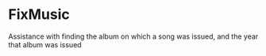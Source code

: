 # FixMusic
Assistance with finding the album on which a song was issued, and the year that album was issued
